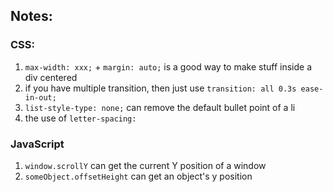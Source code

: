 ## Notes:

### CSS:
1. `max-width: xxx;` + `margin: auto;` is a good way to make stuff inside a div centered
2. if you have multiple transition, then just use `transition: all 0.3s ease-in-out;`
3. `list-style-type: none;` can remove the default bullet point of a li
4. the use of `letter-spacing:`

### JavaScript
1. `window.scrollY` can get the current Y position of a window
2. `someObject.offsetHeight` can get an object's y position
